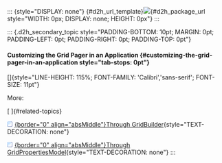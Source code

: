 ::: {style="DISPLAY: none"}
[](ms-xhelp:///?Id=d2h_url_template){#d2h_url_template}![](!package_url!){#d2h_package_url style="WIDTH: 0px; DISPLAY: none; HEIGHT: 0px"}
:::

::: {.d2h_secondary_topic style="PADDING-BOTTOM: 10pt; MARGIN: 0pt; PADDING-LEFT: 0pt; PADDING-RIGHT: 0pt; PADDING-TOP: 0pt"}
#### Customizing the Grid Pager in an Application {#customizing-the-grid-pager-in-an-application style="tab-stops: 0pt"}

[]{style="LINE-HEIGHT: 115%; FONT-FAMILY: 'Calibri','sans-serif'; FONT-SIZE: 11pt"} 

More:

[ ]{#related-topics}

[![](button.gif){border="0" align="absMiddle"}Through GridBuilder](ms-xhelp:///?Id=1ad288a4-9e94-4d05-8b4a-5b0baa4fc569){style="TEXT-DECORATION: none"}

[![](button.gif){border="0" align="absMiddle"}Through GridPropertiesModel](ms-xhelp:///?Id=a78c2c3f-20b3-4d0c-931c-6524da19cdc7){style="TEXT-DECORATION: none"}
:::

